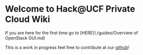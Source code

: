 # Welcome to Hack@UCF Private Cloud Wiki

If you are here for the first time go to [HERE](./guides/Overview of OpenStack GUI.md)

This is a work in progress feel free to contribute at our [github](https://github.com/HackUCF/PCV2-Wiki)!

